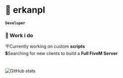 # 🚀 erkanpl

**`Developer`**

### 🧰 Work i do

🪧Currently working on custom <b>scripts</b><br>
💲Searching for new clients to build a <b>Full FiveM Server</b><br>

#

![GitHub stats](https://github-readme-stats.vercel.app/api?username=erkanpl&count_private=true&show_icons=true&theme=tokyonight)
